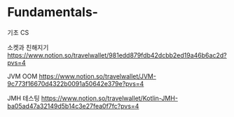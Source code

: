# Fundamentals-
기초 CS

소켓과 친해지기
https://www.notion.so/travelwallet/981edd879fdb42dcbb2ed19a46b6ac2d?pvs=4

JVM OOM
https://www.notion.so/travelwallet/JVM-9c773f16670d4322b0091a50642e379e?pvs=4

JMH 테스팅
https://www.notion.so/travelwallet/Kotlin-JMH-ba05ad47a32149d5b14c3e27fea0f7fc?pvs=4
